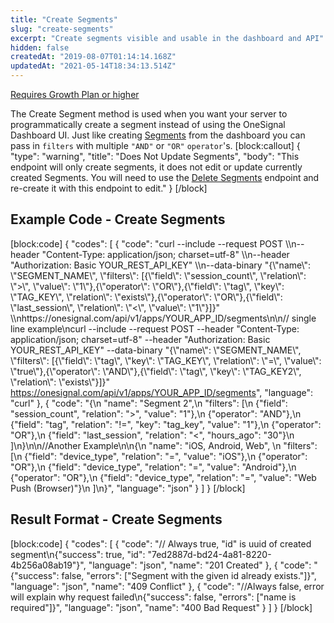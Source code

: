 ```yaml
---
title: "Create Segments"
slug: "create-segments"
excerpt: "Create segments visible and usable in the dashboard and API"
hidden: false
createdAt: "2019-08-07T01:14:14.168Z"
updatedAt: "2021-05-14T18:34:13.514Z"
---
```

[Requires Growth Plan or higher](https://onesignal.com/pricing)

The Create Segment method is used when you want your server to programmatically create a segment instead of using the OneSignal Dashboard UI. Just like creating [Segments](doc:segmentation) from the dashboard you can pass in `filters` with multiple `"AND"` or `"OR"` `operator`'s. 
[block:callout]
{
  "type": "warning",
  "title": "Does Not Update Segments",
  "body": "This endpoint will only create segments, it does not edit or update currently created Segments. You will need to use the [Delete Segments](ref:delete-segments) endpoint and re-create it with this endpoint to edit."
}
[/block]
## Example Code - Create Segments
[block:code]
{
  "codes": [
    {
      "code": "curl --include --request POST  \\\n--header \"Content-Type: application/json; charset=utf-8\"  \\\n--header \"Authorization: Basic YOUR_REST_API_KEY\"  \\\n--data-binary \"{\\\"name\\\": \\\"SEGMENT_NAME\\\", \\\"filters\\\": [{\\\"field\\\": \\\"session_count\\\", \\\"relation\\\": \\\">\\\", \\\"value\\\": \\\"1\\\"},{\\\"operator\\\": \\\"OR\\\"},{\\\"field\\\": \\\"tag\\\", \\\"key\\\": \\\"TAG_KEY\\\", \\\"relation\\\": \\\"exists\\\"},{\\\"operator\\\": \\\"OR\\\"},{\\\"field\\\": \\\"last_session\\\", \\\"relation\\\": \\\"<\\\", \\\"value\\\": \\\"1\\\"}]}\" \\\nhttps://onesignal.com/api/v1/apps/YOUR_APP_ID/segments\n\n// single line example\ncurl --include --request POST  --header \"Content-Type: application/json; charset=utf-8\"  --header \"Authorization: Basic YOUR_REST_API_KEY\"  --data-binary \"{\\\"name\\\": \\\"SEGMENT_NAME\\\", \\\"filters\\\": [{\\\"field\\\": \\\"tag\\\", \\\"key\\\": \\\"TAG_KEY\\\", \\\"relation\\\": \\\"=\\\", \\\"value\\\": \\\"true\\\"},{\\\"operator\\\": \\\"AND\\\"},{\\\"field\\\": \\\"tag\\\", \\\"key\\\": \\\"TAG_KEY2\\\", \\\"relation\\\": \\\"exists\\\"}]}\"  https://onesignal.com/api/v1/apps/YOUR_APP_ID/segments",
      "language": "curl"
    },
    {
      "code": "{\n  \"name\": \"Segment 2\",\n  \"filters\": [\n    {\"field\": \"session_count\", \"relation\": \">\", \"value\": \"1\"},\n    {\"operator\": \"AND\"},\n    {\"field\": \"tag\", \"relation\": \"!=\", \"key\": \"tag_key\", \"value\": \"1\"},\n    {\"operator\": \"OR\"},\n    {\"field\": \"last_session\", \"relation\": \"<\", \"hours_ago\": \"30\"}\n  ]\n}\n\n//Another Example\n\n{\n  \"name\": \"iOS, Android, Web\", \n  \"filters\": [\n    {\"field\": \"device_type\", \"relation\": \"=\", \"value\": \"iOS\"},\n    {\"operator\": \"OR\"},\n    {\"field\": \"device_type\", \"relation\": \"=\", \"value\": \"Android\"},\n    {\"operator\": \"OR\"},\n    {\"field\": \"device_type\", \"relation\": \"=\", \"value\": \"Web Push (Browser)\"}\n  ]\n}",
      "language": "json"
    }
  ]
}
[/block]
## Result Format - Create Segments
[block:code]
{
  "codes": [
    {
      "code": "// Always true, \"id\" is uuid of created segment\n{\"success\": true, \"id\": \"7ed2887d-bd24-4a81-8220-4b256a08ab19\"}",
      "language": "json",
      "name": "201 Created"
    },
    {
      "code": "{\"success\": false, \"errors\": [\"Segment with the given id already exists.\"]}",
      "language": "json",
      "name": "409 Conflict"
    },
    {
      "code": "//Always false, error will explain why request failed\n{\"success\": false, \"errors\": [\"name is required\"]}",
      "language": "json",
      "name": "400 Bad Request"
    }
  ]
}
[/block]